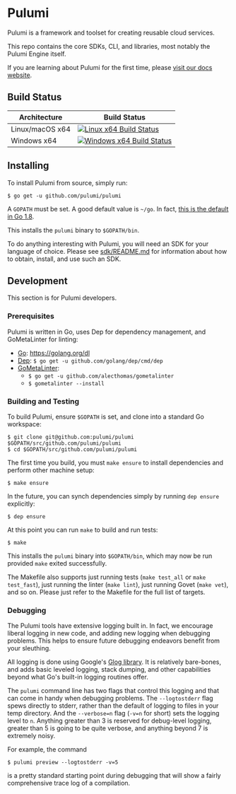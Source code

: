 # Pulumi

Pulumi is a framework and toolset for creating reusable cloud services.

This repo contains the core SDKs, CLI, and libraries, most notably the Pulumi Engine itself.

If you are learning about Pulumi for the first time, please [visit our docs website](https://docs.pulumi.com/).

## Build Status

| Architecture | Build Status |
| ------------ | ------------ |
| Linux/macOS x64    | [![Linux x64 Build Status](https://travis-ci.com/pulumi/pulumi.svg?token=cTUUEgrxaTEGyecqJpDn&branch=master)](https://travis-ci.com/pulumi/pulumi)  |
| Windows x64  | [![Windows x64 Build Status](https://ci.appveyor.com/api/projects/status/uqrduw6qnoss7g4i?svg=true&branch=master)](https://ci.appveyor.com/project/pulumi/pulumi) |

## Installing

To install Pulumi from source, simply run:

    $ go get -u github.com/pulumi/pulumi

A `GOPATH` must be set.  A good default value is `~/go`.  In fact, [this is the default in Go 1.8](
https://github.com/golang/go/issues/17262).

This installs the `pulumi` binary to `$GOPATH/bin`.

To do anything interesting with Pulumi, you will need an SDK for your language of choice.  Please see
[sdk/README.md](`sdk/`) for information about how to obtain, install, and use such an SDK.

## Development

This section is for Pulumi developers.

### Prerequisites

Pulumi is written in Go, uses Dep for dependency management, and GoMetaLinter for linting:

* [Go](https://golang.org/doc/install): https://golang.org/dl
* [Dep](https://github.com/golang/dep): `$ go get -u github.com/golang/dep/cmd/dep`
* [GoMetaLinter](https://github.com/alecthomas/gometalinter):
    - `$ go get -u github.com/alecthomas/gometalinter`
    - `$ gometalinter --install`

### Building and Testing

To build Pulumi, ensure `$GOPATH` is set, and clone into a standard Go workspace:

    $ git clone git@github.com:pulumi/pulumi $GOPATH/src/github.com/pulumi/pulumi
    $ cd $GOPATH/src/github.com/pulumi/pulumi

The first time you build, you must `make ensure` to install dependencies and perform other machine setup:

    $ make ensure

In the future, you can synch dependencies simply by running `dep ensure` explicitly:

    $ dep ensure

At this point you can run `make` to build and run tests:

    $ make

This installs the `pulumi` binary into `$GOPATH/bin`, which may now be run provided `make` exited successfully.

The Makefile also supports just running tests (`make test_all` or `make test_fast`), just running the linter
(`make lint`), just running Govet (`make vet`), and so on.  Please just refer to the Makefile for the full list of targets.

### Debugging

The Pulumi tools have extensive logging built in.  In fact, we encourage liberal logging in new code, and adding new
logging when debugging problems.  This helps to ensure future debugging endeavors benefit from your sleuthing.

All logging is done using Google's [Glog library](https://github.com/golang/glog).  It is relatively bare-bones, and
adds basic leveled logging, stack dumping, and other capabilities beyond what Go's built-in logging routines offer.

The `pulumi` command line has two flags that control this logging and that can come in handy when debugging problems.
The `--logtostderr` flag spews directly to stderr, rather than the default of logging to files in your temp directory.
And the `--verbose=n` flag (`-v=n` for short) sets the logging level to `n`.  Anything greater than 3 is reserved for
debug-level logging, greater than 5 is going to be quite verbose, and anything beyond 7 is extremely noisy.

For example, the command

    $ pulumi preview --logtostderr -v=5

is a pretty standard starting point during debugging that will show a fairly comprehensive trace log of a compilation.

